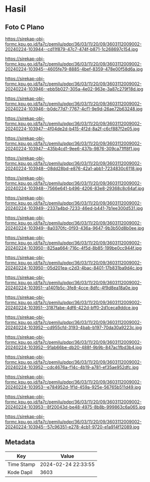 # Hasil

## Foto C Plano

https://sirekap-obj-formc.kpu.go.id/fa7c/pemilu/pdpr/36/03/11/20/09/3603112009002-20240224-103944--cd11f879-47c7-474f-b871-1c268697c154.jpg

https://sirekap-obj-formc.kpu.go.id/fa7c/pemilu/pdpr/36/03/11/20/09/3603112009002-20240224-103945--4605fe79-8885-4bef-8359-478e00f58d6a.jpg

https://sirekap-obj-formc.kpu.go.id/fa7c/pemilu/pdpr/36/03/11/20/09/3603112009002-20240224-103946--ebb5b027-305a-4e02-963e-3a87c279f18d.jpg

https://sirekap-obj-formc.kpu.go.id/fa7c/pemilu/pdpr/36/03/11/20/09/3603112009002-20240224-103946--b0dc77d7-7767-4cf1-9e9d-26ae72b63248.jpg

https://sirekap-obj-formc.kpu.go.id/fa7c/pemilu/pdpr/36/03/11/20/09/3603112009002-20240224-103947--4f04de2d-b415-4f2d-8a2f-c6cf887f2e05.jpg

https://sirekap-obj-formc.kpu.go.id/fa7c/pemilu/pdpr/36/03/11/20/09/3603112009002-20240224-103947--435b4cd1-9ee6-437b-9876-309ca71ff8f1.jpg

https://sirekap-obj-formc.kpu.go.id/fa7c/pemilu/pdpr/36/03/11/20/09/3603112009002-20240224-103948--08dd28bd-e876-42a1-abb1-7234830c6118.jpg

https://sirekap-obj-formc.kpu.go.id/fa7c/pemilu/pdpr/36/03/11/20/09/3603112009002-20240224-103948--7566e641-b496-4206-83e8-29368c8c64af.jpg

https://sirekap-obj-formc.kpu.go.id/fa7c/pemilu/pdpr/36/03/11/20/09/3603112009002-20240224-103949--2337a4bd-7233-46ed-b441-7b1ee300d531.jpg

https://sirekap-obj-formc.kpu.go.id/fa7c/pemilu/pdpr/36/03/11/20/09/3603112009002-20240224-103949--8a0370fc-0f93-436a-9647-9b3b50d8b0ee.jpg

https://sirekap-obj-formc.kpu.go.id/fa7c/pemilu/pdpr/36/03/11/20/09/3603112009002-20240224-103950--825aa664-716c-4f5d-8b85-199be0cc944f.jpg

https://sirekap-obj-formc.kpu.go.id/fa7c/pemilu/pdpr/36/03/11/20/09/3603112009002-20240224-103950--05d201ea-c2d3-4bac-8401-17b831ba9d4c.jpg

https://sirekap-obj-formc.kpu.go.id/fa7c/pemilu/pdpr/36/03/11/20/09/3603112009002-20240224-103951--a1401b5c-3fe8-4cce-8dfc-4f9d8ea18a0e.jpg

https://sirekap-obj-formc.kpu.go.id/fa7c/pemilu/pdpr/36/03/11/20/09/3603112009002-20240224-103951--3187fabe-4df6-422d-bff0-2d1ceca9ddce.jpg

https://sirekap-obj-formc.kpu.go.id/fa7c/pemilu/pdpr/36/03/11/20/09/3603112009002-20240224-103952--cd955cfd-3193-4bab-b197-70da30a9223c.jpg

https://sirekap-obj-formc.kpu.go.id/fa7c/pemilu/pdpr/36/03/11/20/09/3603112009002-20240224-103952--91ab66be-db20-488f-9b9b-847ac1fbd3b4.jpg

https://sirekap-obj-formc.kpu.go.id/fa7c/pemilu/pdpr/36/03/11/20/09/3603112009002-20240224-103952--cdc4676a-f14c-4b19-a781-ef35ae952dfc.jpg

https://sirekap-obj-formc.kpu.go.id/fa7c/pemilu/pdpr/36/03/11/20/09/3603112009002-20240224-103953--e784952d-1f1d-459a-925e-56765b511d49.jpg

https://sirekap-obj-formc.kpu.go.id/fa7c/pemilu/pdpr/36/03/11/20/09/3603112009002-20240224-103953--8f20043d-be48-4975-8b8b-999863c6a065.jpg

https://sirekap-obj-formc.kpu.go.id/fa7c/pemilu/pdpr/36/03/11/20/09/3603112009002-20240224-103945--57c96351-e278-4cb1-9720-e1a914f12089.jpg


## Metadata

| Key        | Value               |
| ---------- | ------------------- |
| Time Stamp | 2024-02-24 22:33:55 |
| Kode Dapil | 3603                |



